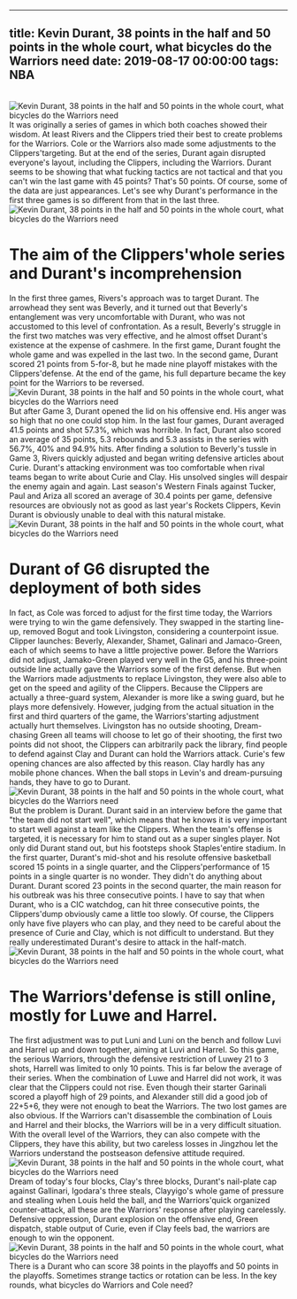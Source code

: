 
---
title: Kevin Durant, 38 points in the half and 50 points in the whole court, what bicycles do the Warriors need
date: 2019-08-17 00:00:00
tags:  NBA
---
​
![Kevin Durant, 38 points in the half and 50 points in the whole court, what bicycles do the Warriors need](0341cbd2199a41b3891b58ec4cad2b01.jpg)
​
It was originally a series of games in which both coaches showed their wisdom. At least Rivers and the Clippers tried their best to create problems for the Warriors. Cole or the Warriors also made some adjustments to the Clippers'targeting.
But at the end of the series, Durant again disrupted everyone's layout, including the Clippers, including the Warriors.
Durant seems to be showing that what fucking tactics are not tactical and that you can't win the last game with 45 points? That's 50 points.
Of course, some of the data are just appearances. Let's see why Durant's performance in the first three games is so different from that in the last three.
​
![Kevin Durant, 38 points in the half and 50 points in the whole court, what bicycles do the Warriors need](eb776187f3ff4b3f89c95dc3a2c9967e.jpg)
​
# The aim of the Clippers'whole series and Durant's incomprehension
In the first three games, Rivers's approach was to target Durant.
The arrowhead they sent was Beverly, and it turned out that Beverly's entanglement was very uncomfortable with Durant, who was not accustomed to this level of confrontation.
As a result, Beverly's struggle in the first two matches was very effective, and he almost offset Durant's existence at the expense of cashmere.
In the first game, Durant fought the whole game and was expelled in the last two. In the second game, Durant scored 21 points from 5-for-8, but he made nine playoff mistakes with the Clippers'defense. At the end of the game, his full departure became the key point for the Warriors to be reversed.
​
![Kevin Durant, 38 points in the half and 50 points in the whole court, what bicycles do the Warriors need](1a7cf037834041519de91b9b35c06916.jpg)
​
But after Game 3, Durant opened the lid on his offensive end. His anger was so high that no one could stop him.
In the last four games, Durant averaged 41.5 points and shot 57.3%, which was horrible.
In fact, Durant also scored an average of 35 points, 5.3 rebounds and 5.3 assists in the series with 56.7%, 40% and 94.9% hits.
After finding a solution to Beverly's tussle in Game 3, Rivers quickly adjusted and began writing defensive articles about Curie.
Durant's attacking environment was too comfortable when rival teams began to write about Curie and Clay. His unsolved singles will despair the enemy again and again.
Last season's Western Finals against Tucker, Paul and Ariza all scored an average of 30.4 points per game, defensive resources are obviously not as good as last year's Rockets Clippers, Kevin Durant is obviously unable to deal with this natural mistake.
​
![Kevin Durant, 38 points in the half and 50 points in the whole court, what bicycles do the Warriors need](efd341c5819342ba82fa5492d44273fa.jpg)
​
# Durant of G6 disrupted the deployment of both sides
In fact, as Cole was forced to adjust for the first time today, the Warriors were trying to win the game defensively.
They swapped in the starting line-up, removed Bogut and took Livingston, considering a counterpoint issue.
Clipper launches: Beverly, Alexander, Shamet, Galinari and Jamaco-Green, each of which seems to have a little projective power.
Before the Warriors did not adjust, Jamako-Green played very well in the G5, and his three-point outside line actually gave the Warriors some of the first defense.
But when the Warriors made adjustments to replace Livingston, they were also able to get on the speed and agility of the Clippers. Because the Clippers are actually a three-guard system, Alexander is more like a swing guard, but he plays more defensively.
However, judging from the actual situation in the first and third quarters of the game, the Warriors'starting adjustment actually hurt themselves.
Livingston has no outside shooting, Dream-chasing Green all teams will choose to let go of their shooting, the first two points did not shoot, the Clippers can arbitrarily pack the library, find people to defend against Clay and Durant can hold the Warriors attack.
Curie's few opening chances are also affected by this reason. Clay hardly has any mobile phone chances. When the ball stops in Levin's and dream-pursuing hands, they have to go to Durant.
​
![Kevin Durant, 38 points in the half and 50 points in the whole court, what bicycles do the Warriors need](eb776187f3ff4b3f89c95dc3a2c9967e.jpg)
​
But the problem is Durant.
Durant said in an interview before the game that "the team did not start well", which means that he knows it is very important to start well against a team like the Clippers. When the team's offense is targeted, it is necessary for him to stand out as a super singles player.
Not only did Durant stand out, but his footsteps shook Staples'entire stadium.
In the first quarter, Durant's mid-shot and his resolute offensive basketball scored 15 points in a single quarter, and the Clippers'performance of 15 points in a single quarter is no wonder. They didn't do anything about Durant.
Durant scored 23 points in the second quarter, the main reason for his outbreak was his three consecutive points.
I have to say that when Durant, who is a CIC watchdog, can hit three consecutive points, the Clippers'dump obviously came a little too slowly.
Of course, the Clippers only have five players who can play, and they need to be careful about the presence of Curie and Clay, which is not difficult to understand. But they really underestimated Durant's desire to attack in the half-match.
​
![Kevin Durant, 38 points in the half and 50 points in the whole court, what bicycles do the Warriors need](b60fda31bcd343afb970e7ffc2c5d17c.jpg)
​
# The Warriors'defense is still online, mostly for Luwe and Harrel.
The first adjustment was to put Luni and Luni on the bench and follow Luvi and Harrel up and down together, aiming at Luvi and Harrel.
So this game, the serious Warriors, through the defensive restriction of Luwey 21 to 3 shots, Harrell was limited to only 10 points. This is far below the average of their series.
When the combination of Luwe and Harrel did not work, it was clear that the Clippers could not rise.
Even though their starter Garinali scored a playoff high of 29 points, and Alexander still did a good job of 22+5+6, they were not enough to beat the Warriors.
The two lost games are also obvious. If the Warriors can't disassemble the combination of Louis and Harrel and their blocks, the Warriors will be in a very difficult situation.
With the overall level of the Warriors, they can also compete with the Clippers, they have this ability, but two careless losses in Jingzhou let the Warriors understand the postseason defensive attitude required.
​
![Kevin Durant, 38 points in the half and 50 points in the whole court, what bicycles do the Warriors need](d333726e932543e89970873974ad2bc2.jpg)
​
Dream of today's four blocks, Clay's three blocks, Durant's nail-plate cap against Gallinari, Igodara's three steals, Clayyigo's whole game of pressure and stealing when Louis held the ball, and the Warriors'quick organized counter-attack, all these are the Warriors' response after playing carelessly.
Defensive oppression, Durant explosion on the offensive end, Green dispatch, stable output of Curie, even if Clay feels bad, the warriors are enough to win the opponent.
​
![Kevin Durant, 38 points in the half and 50 points in the whole court, what bicycles do the Warriors need](764b4f336d44477e859e8ec68d92ea77.jpg)
​
There is a Durant who can score 38 points in the playoffs and 50 points in the playoffs. Sometimes strange tactics or rotation can be less. In the key rounds, what bicycles do Warriors and Cole need?